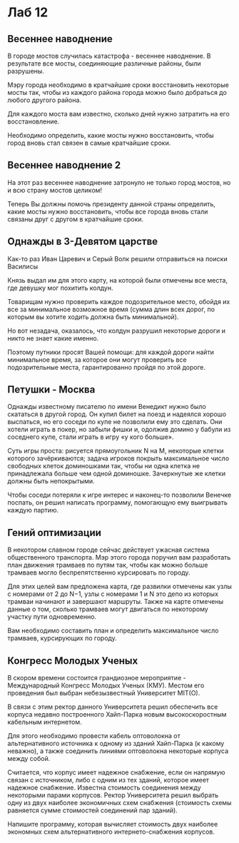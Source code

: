 # Лаб 12
## Весеннее наводнение
В городе мостов случилась катастрофа - весеннее наводнение. В результате все мосты, соединяющие различные районы, были разрушены.

Мэру города необходимо в кратчайшие сроки восстановить некоторые мосты так, чтобы из каждого района города можно было добраться до любого другого района.

Для каждого моста вам известно, сколько дней нужно затратить на его восстановление.

Необходимо определить, какие мосты нужно восстановить, чтобы город вновь стал связен в самые кратчайшие сроки.

## Весеннее наводнение 2
На этот раз весеннее наводнение затронуло не только город мостов, но и всю страну мостов целиком!

Теперь Вы должны помочь президенту данной страны определить, какие мосты нужно восстановить, чтобы все города вновь стали связаны друг с другом в кратчайшие сроки.

## Однажды в 3-Девятом царстве
Как-то раз Иван Царевич и Серый Волк решили отправиться на поиски Василисы

Князь выдал им для этого карту, на которой были отмечены все места, где девушку мог похитить колдун.

Товарищам нужно проверить каждое подозрительное место, обойдя их все за минимальное возможное время (сумма длин всех дорог, по которым вы хотите ходить должна быть минимальной).

Но вот незадача, оказалось, что колдун разрушил некоторые дороги и никто не знает какие именно.

Поэтому путники просят Вашей помощи: для каждой дороги найти минимальное время, за которое они могут проверить все подозрительные места, гарантированно пройдя по этой дороге.

## Петушки - Москва
Однажды известному писателю по имени Венедикт нужно было скататься в другой город. Он купил билет на поезд и надеялся хорошо выспаться, но его соседи по купе не позволили ему это сделать. Они хотели играть в покер, но забыли фишки и, одолжив домино у бабули из соседнего купе, стали играть в игру «у кого больше».

Суть игры проста: рисуется прямоугольник N на M, некоторые клетки которого зачёркиваются; задача игроков покрыть максимальное число свободных клеток доминошками так, чтобы ни одна клетка не принадлежала больше чем одной доминошке. Зачеркнутые же клетки должны быть непокрытыми.

Чтобы соседи потеряли к игре интерес и наконец-то позволили Венечке поспать, он решил написать программу, помогающую ему выигрывать каждую партию.

## Гений оптимизации
В некотором славном городе сейчас действует ужасная система общественного транспорта. Мэр этого города поручил вам разработать план движения трамваев по путям так, чтобы как можно больше трамваев могло беспрепятственно курсировать по городу.

Для этих целей вам предложена карта, где развилки отмечены как узлы с номерами от 2 до N−1, узлы с номерами 1 и N это депо из которых трамваи начинают и завершают маршруты. Также на карте отмечены данные о том, сколько трамваев могут двигаться по некоторому участку пути одновременно.

Вам необходимо составить план и определить максимальное число трамваев, курсирующих по городу.

## Конгресс Молодых Ученых
В скором времени состоится грандиозное мероприятие - Международный Конгресс Молодых Ученых (КМУ). Местом его проведения был выбран небезызвестный Университет MIT(O).

В связи с этим ректор данного Университета решил обеспечить все корпуса недавно построенного Хайп-Парка новым высокоскоростным кабельным интернетом.

Для этого необходимо провести кабель оптоволокна от альтернативного источника к одному из зданий Хайп-Парка (к какому неважно), а также соединить линиями оптоволокна некоторые корпуса между собой.

Считается, что корпус имеет надежное снабжение, если он напрямую связан с источником, либо с одним из тех зданий, которое имеет надежное снабжение. Известна стоимость соединения между некоторыми парами корпусов. Ректор Университета решил выбрать одну из двух наиболее экономичных схем снабжения (стоимость схемы равняется сумме стоимостей соединений пар зданий).

Напишите программу, которая вычисляет стоимость двух наиболее экономных схем альтернативного интернето-снабжения корпусов.
